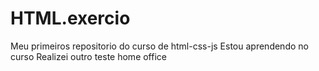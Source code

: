 # HTML.exercio
 Meu primeiros repositorio do curso de html-css-js
 Estou aprendendo no curso
Realizei outro teste home office

